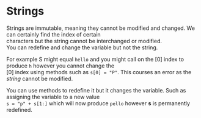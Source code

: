 # Strings

Strings are immutable, meaning they cannot be modified and changed. We can certainly find the index of certain\
characters but the string cannot be interchanged or modified.\
You can redefine and change the variable but not the string.

For example S might equal `hello` and you might call on the [0] index to produce `h` however you cannot change the\
[0] index using methods such as `s[0] = "P"`. This courses an error as the *string* cannot be modified.

You can use methods to redefine it but it changes the variable. Such as assigning the variable to a new value\
`s = "p" + s[1:]` which will now produce `pello` however **s** is permanently redefined.


